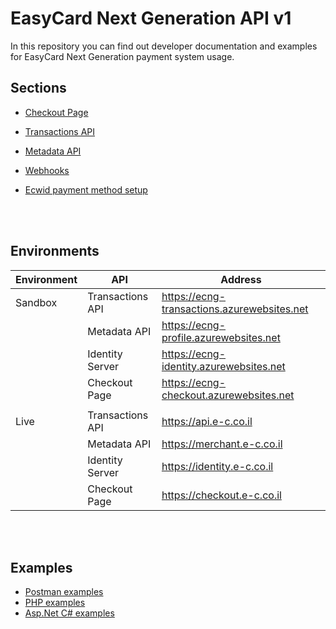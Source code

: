 EasyCard Next Generation API v1
===============================

In this repository you can find out developer documentation and examples for EasyCard Next Generation payment system usage.

Sections
-------------------------------


- [Checkout Page](CheckoutPage.md)

- [Transactions API](TransactionsApi.md)

- [Metadata API](MetadataApi.md)

- [Webhooks](Webhooks.md)

- [Ecwid payment method setup](ecng-ecwid/readme.md)

<br/><br/>

Environments
-------------------------------


|Environment|API|Address|
|---|---|---|
|Sandbox|Transactions API|https://ecng-transactions.azurewebsites.net|
||Metadata API|https://ecng-profile.azurewebsites.net|
||Identity Server|https://ecng-identity.azurewebsites.net|
||Checkout Page|https://ecng-checkout.azurewebsites.net|
||||
|Live|Transactions API|https://api.e-c.co.il|
||Metadata API|https://merchant.e-c.co.il|
||Identity Server|https://identity.e-c.co.il|
||Checkout Page|https://checkout.e-c.co.il|

<br/><br/>

Examples
-------------------------------

- [Postman examples](/postman)
- [PHP examples](examples/php/EasyCard-Checkout-PaymentIntent-v1.php)
- [Asp.Net C# examples](examples/C#/TestWebStore.sln)



<br/><br/>